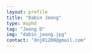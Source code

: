 ```yaml
---
layout: profile
title: "Dabin Jeong"
type: msphd
tag: "Jeong D"
img: "dabin_jeong.jpg"
contact: "dnj01208@gmail.com"
---
```


